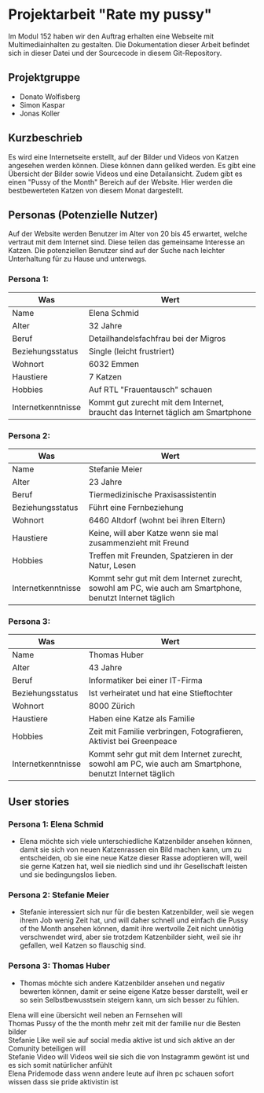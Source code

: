 # Projektarbeit "Rate my pussy"
Im Modul 152 haben wir den Auftrag erhalten eine Webseite mit Multimediainhalten zu gestalten. Die Dokumentation dieser Arbeit befindet sich in dieser Datei und der Sourcecode in diesem Git-Repository.

## Projektgruppe
* Donato Wolfisberg  
* Simon Kaspar  
* Jonas Koller  

## Kurzbeschrieb
Es wird eine Internetseite erstellt, auf der Bilder und Videos von Katzen angesehen werden können. Diese können dann geliked werden. Es gibt eine Übersicht der Bilder sowie Videos und eine Detailansicht.  Zudem gibt es einen "Pussy of the Month" Bereich auf der Website. Hier werden die bestbewerteten Katzen von diesem Monat dargestellt.

## Personas (Potenzielle Nutzer)  
Auf der Website werden Benutzer im Alter von 20 bis 45 erwartet, welche vertraut mit dem Internet sind. Diese teilen das gemeinsame Interesse an Katzen. Die potenziellen Benutzer sind auf der Suche nach leichter Unterhaltung für zu Hause und unterwegs.

### Persona 1:  
| Was               | Wert                                                                            |
|-------------------|---------------------------------------------------------------------------------|
| Name              | Elena Schmid                                                                    |
| Alter             | 32 Jahre                                                                        |
| Beruf             | Detailhandelsfachfrau bei der Migros                                            |
| Beziehungsstatus  | Single (leicht frustriert)                                                      |
| Wohnort           | 6032 Emmen                                                                      |
| Haustiere         | 7 Katzen                                                                        |
| Hobbies           | Auf RTL "Frauentausch" schauen                                                  |
| Internetkenntnisse | Kommt gut zurecht mit dem Internet, braucht das Internet täglich am Smartphone |

### Persona 2:  
| Was               | Wert                                                                                                     |
|-------------------|----------------------------------------------------------------------------------------------------------|
| Name              | Stefanie Meier                                                                                           |
| Alter             | 23 Jahre                                                                                                 |
| Beruf             | Tiermedizinische Praxisassistentin                                                                       |
| Beziehungsstatus  | Führt eine Fernbeziehung                                                                                 |
| Wohnort           | 6460 Altdorf (wohnt bei ihren Eltern)                                                                    |
| Haustiere         | Keine, will aber Katze wenn sie mal zusammenzieht mit Freund                                             |
| Hobbies           | Treffen mit Freunden, Spatzieren in der Natur, Lesen                                                     |
| Internetkenntnisse | Kommt sehr gut mit dem Internet zurecht, sowohl am PC, wie auch am Smartphone, benutzt Internet täglich |

### Persona 3:
| Was               | Wert                                                                                                     |
|-------------------|----------------------------------------------------------------------------------------------------------|
| Name              | Thomas Huber                                                                                             |
| Alter             | 43 Jahre                                                                                                 |
| Beruf             | Informatiker bei einer IT-Firma                                                                          |
| Beziehungsstatus  | Ist verheiratet und hat eine Stieftochter                                                                |
| Wohnort           | 8000 Zürich                                                                                              |
| Haustiere         | Haben eine Katze als Familie                                                                             |
| Hobbies           | Zeit mit Familie verbringen, Fotografieren, Aktivist bei Greenpeace                                      |
| Internetkenntnisse | Kommt sehr gut mit dem Internet zurecht, sowohl am PC, wie auch am Smartphone, benutzt Internet täglich |

## User stories

### Persona 1: Elena Schmid
* Elena möchte sich viele unterschiedliche Katzenbilder ansehen können, damit sie sich von neuen Katzenrassen ein Bild machen kann, um zu entscheiden, ob sie eine neue Katze dieser Rasse adoptieren will, weil sie gerne Katzen hat, weil sie niedlich sind und ihr Gesellschaft leisten und sie bedingungslos lieben.


### Persona 2: Stefanie Meier
* Stefanie interessiert sich nur für die besten Katzenbilder, weil sie wegen ihrem Job wenig Zeit hat, und will daher schnell und einfach die Pussy of the Month ansehen können, damit ihre wertvolle Zeit nicht unnötig verschwendet wird, aber sie trotzdem Katzenbilder sieht, weil sie ihr gefallen, weil Katzen so flauschig sind.


### Persona 3: Thomas Huber
* Thomas möchte sich andere Katzenbilder ansehen und negativ bewerten können, damit er seine eigene Katze besser darstellt, weil er so sein Selbstbewusstsein steigern kann, um sich besser zu fühlen.  

Elena will eine übersicht weil neben an Fernsehen will  
Thomas Pussy of the the month mehr zeit mit der familie nur die Besten bilder  
Stefanie Like weil sie auf social media aktive ist und sich aktive an der Comunity beteiligen will  
Stefanie Video will Videos weil sie sich die von Instagramm gewönt ist und es sich somit natürlicher anfühlt  
Elena Pridemode dass wenn andere leute auf ihren pc schauen sofort wissen dass sie pride aktivistin ist
